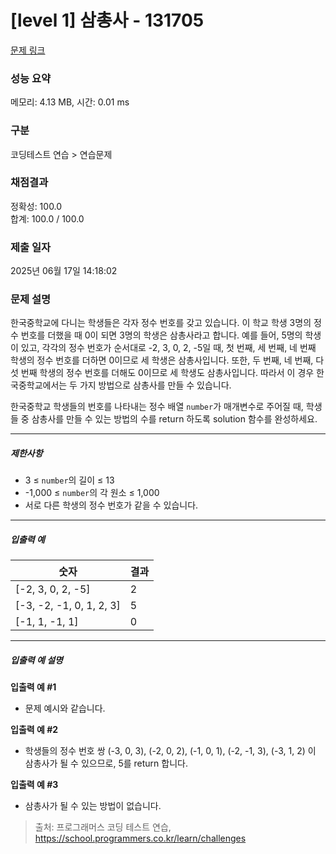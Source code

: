 # [level 1] 삼총사 - 131705 

[문제 링크](https://school.programmers.co.kr/learn/courses/30/lessons/131705) 

### 성능 요약

메모리: 4.13 MB, 시간: 0.01 ms

### 구분

코딩테스트 연습 > 연습문제

### 채점결과

정확성: 100.0<br/>합계: 100.0 / 100.0

### 제출 일자

2025년 06월 17일 14:18:02

### 문제 설명

<p><font style="vertical-align: inherit;"><font style="vertical-align: inherit;">한국중학교에 다니는 학생들은 각자 정수 번호를 갖고 있습니다. 이 학교 학생 3명의 정수 번호를 더했을 때 0이 되면 3명의 학생은 삼총사라고 합니다. 예를 들어, 5명의 학생이 있고, 각각의 정수 번호가 순서대로 -2, 3, 0, 2, -5일 때, 첫 번째, 세 번째, 네 번째 학생의 정수 번호를 더하면 0이므로 세 학생은 삼총사입니다. 또한, 두 번째, 네 번째, 다섯 번째 학생의 정수 번호를 더해도 0이므로 세 학생도 삼총사입니다. 따라서 이 경우 한국중학교에서는 두 가지 방법으로 삼총사를 만들 수 있습니다.</font></font></p>

<p><font style="vertical-align: inherit;"><font style="vertical-align: inherit;">한국중학교 학생들의 번호를 나타내는 정수 배열 </font></font><code>number</code><font style="vertical-align: inherit;"><font style="vertical-align: inherit;">가 매개변수로 주어질 때, 학생들 중 삼총사를 만들 수 있는 방법의 수를 return 하도록 solution 함수를 완성하세요.</font></font></p>

<hr>

<h5><font style="vertical-align: inherit;"><font style="vertical-align: inherit;">제한사항</font></font></h5>

<ul>
<li><font style="vertical-align: inherit;"><font style="vertical-align: inherit;">3 ≤ </font></font><code>number</code><font style="vertical-align: inherit;"><font style="vertical-align: inherit;">의 길이 ≤ 13</font></font></li>
<li><font style="vertical-align: inherit;"><font style="vertical-align: inherit;">-1,000 ≤ </font></font><code>number</code><font style="vertical-align: inherit;"><font style="vertical-align: inherit;">의 각 원소 ≤ 1,000</font></font></li>
<li><font style="vertical-align: inherit;"><font style="vertical-align: inherit;">서로 다른 학생의 정수 번호가 같을 수 있습니다.</font></font></li>
</ul>

<hr>

<h5><font style="vertical-align: inherit;"><font style="vertical-align: inherit;">입출력 예</font></font></h5>
<table class="table">
        <thead><tr>
<th><font style="vertical-align: inherit;"><font style="vertical-align: inherit;">숫자</font></font></th>
<th><font style="vertical-align: inherit;"><font style="vertical-align: inherit;">결과</font></font></th>
</tr>
</thead>
        <tbody><tr>
<td><font style="vertical-align: inherit;"><font style="vertical-align: inherit;">[-2, 3, 0, 2, -5]</font></font></td>
<td><font style="vertical-align: inherit;"><font style="vertical-align: inherit;">2</font></font></td>
</tr>
<tr>
<td><font style="vertical-align: inherit;"><font style="vertical-align: inherit;">[-3, -2, -1, 0, 1, 2, 3]</font></font></td>
<td><font style="vertical-align: inherit;"><font style="vertical-align: inherit;">5</font></font></td>
</tr>
<tr>
<td><font style="vertical-align: inherit;"><font style="vertical-align: inherit;">[-1, 1, -1, 1]</font></font></td>
<td><font style="vertical-align: inherit;"><font style="vertical-align: inherit;">0</font></font></td>
</tr>
</tbody>
      </table>
<hr>

<h5><font style="vertical-align: inherit;"><font style="vertical-align: inherit;">입출력 예 설명</font></font></h5>

<p><strong><font style="vertical-align: inherit;"><font style="vertical-align: inherit;">입출력 예 #1</font></font></strong></p>

<ul>
<li><font style="vertical-align: inherit;"><font style="vertical-align: inherit;">문제 예시와 같습니다.</font></font></li>
</ul>

<p><strong><font style="vertical-align: inherit;"><font style="vertical-align: inherit;">입출력 예 #2</font></font></strong></p>

<ul>
<li><font style="vertical-align: inherit;"><font style="vertical-align: inherit;">학생들의 정수 번호 쌍 (-3, 0, 3), (-2, 0, 2), (-1, 0, 1), (-2, -1, 3), (-3, 1, 2) 이 삼총사가 될 수 있으므로, 5를 return 합니다.</font></font></li>
</ul>

<p><strong><font style="vertical-align: inherit;"><font style="vertical-align: inherit;">입출력 예 #3</font></font></strong></p>

<ul>
<li><font style="vertical-align: inherit;"><font style="vertical-align: inherit;">삼총사가 될 수 있는 방법이 없습니다.</font></font></li>
</ul>


> 출처: 프로그래머스 코딩 테스트 연습, https://school.programmers.co.kr/learn/challenges